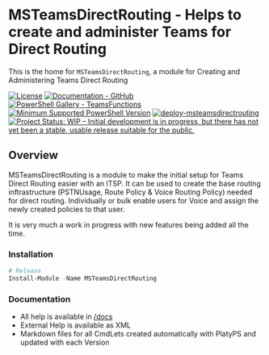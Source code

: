 # MSTeamsDirectRouting - Helps to create and administer Teams for Direct Routing

This is the home for `MSTeamsDirectRouting`, a module for Creating and Administering Teams Direct Routing

[![License](https://img.shields.io/badge/license-MIT-blue.svg)](https://github.com/smarbar/MSTeamsDirectRouting/blob/main/LICENSE)
[![Documentation - GitHub](https://img.shields.io/badge/Documentation-TeamsFunctions-blue.svg)](https://github.com/smarbar/MSTeamsDirectRouting/tree/main/docs)
[![PowerShell Gallery - TeamsFunctions](https://img.shields.io/badge/PowerShell%20Gallery-TeamsFunctions-blue.svg)](https://www.powershellgallery.com/packages/MSTeamsDirectRouting)
[![Minimum Supported PowerShell Version](https://img.shields.io/badge/PowerShell-5.1-blue.svg)](https://github.com/smarbar/MSTeamsDirectRouting)
[![deploy-msteamsdirectrouting](https://github.com/smarbar/MSTeamsDirectRouting/actions/workflows/deploy-module.yaml/badge.svg?branch=main)](https://github.com/smarbar/MSTeamsDirectRouting/actions/workflows/deploy-module.yaml)
<a href="https://www.repostatus.org/#wip"><img src="https://www.repostatus.org/badges/latest/wip.svg" alt="Project Status: WIP – Initial development is in progress, but there has not yet been a stable, usable release suitable for the public." /></a>

<!-- <a href="https://www.repostatus.org/#active"><img src="https://www.repostatus.org/badges/latest/active.svg" alt="Project Status: Active – The project has reached a stable, usable state and is being actively developed." /></a> -->

## Overview

MSTeamsDirectRouting is a module to make the initial setup for Teams Direct Routing easier with an ITSP. It can be used to create the base routing inftrastructure (PSTNUsage, Route Policy & Voice Routing Policy) needed for direct routing. Individually or bulk enable users for Voice and assign the newly created policies to that user.

It is very much a work in progress with new features being added all the time.

### Installation

```powershell
# Release
Install-Module -Name MSTeamsDirectRouting
```

### Documentation

- All help is available in [/docs](/docs)
- External Help is available as XML
- Markdown files for all CmdLets created automatically with PlatyPS and updated with each Version
